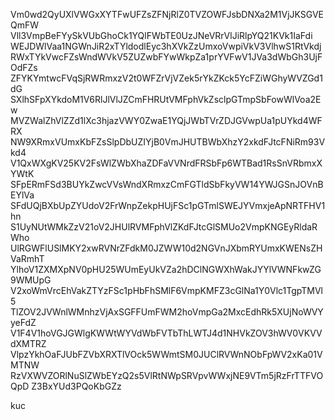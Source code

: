 Vm0wd2QyUXlVWGxXYTFwUFZsZFNjRlZ0TVZOWFJsbDNXa2M1VjJKSGVEQmFW
Vll3VmpBeFYySkVUbGhoCk1YQlFWbTE0UzJNeVRrVlJiRlpYQ21KVk1IaFdi
WEJDWlVaa1NGWnJiR2xTYldodlEyc3hXVkZzUmxoVwpiVkV3VlhwS1RtVkdj
RWxTYkVwcFZsWndWVkV5ZUZwbFYwWkpZa1prYVFwV1JVa3dWbGh3UjFOdFZs
ZFYKYmtwcFVqSjRWRmxzV2t0WFZrVjVZek5rYkZKck5YcFZiWGhyWVZGd1dG
SXlhSFpXYkdoM1V6RlJlVlJZCmFHRUtVMFphVkZsclpGTmpSbFowWlVoa2Ew
MVZWalZhVlZZd1lXc3hjazVWY0ZwaE1YQjJWbTVrZDJGVwpUa1pUYkd4WFRX
NW9XRmxVUmxKbFZsSlpDbUZIYjB0VmJHUTBWbXhzY2xkdFJtcFNiRm93Vkd4
V1QxWXgKV25KV2FsWlZWbXhaZDFaVVNrdFRSbFp6WTBad1RsSnVRbmxXYWtK
SFpERmFSd3BUYkZwcVVsWndXRmxzCmFGTldSbFkyVW14YWJGSnJOVnBEYlVa
SFdUQjBXbUpZYUdoV2FrWnpZekpHUjFSc1pGTmlSWEJYVmxjeApNRTFHV1hn
S1UyNUtWMkZzV21oV2JHUlRVMFphVlZKdFJtcGlSMUo2VmpKNGEyRldaRWho
UlRGWFlUSlMKY2xwRVNrZFdkM0JZWW10d2NGVnJXbmRYUmxKWENsZHVaRmhT
YlhoV1ZXMXpNV0pHU25WUmEyUkVZa2hDClNGWXhWakJYYlVWNFkwZG9WMUpG
V2xoWmVrcEhVakZTYzFSc1pHbFhSMlF6VmpKMFZ3cGlNa1Y0Vlc1TgpTMVl5
TlZOV2JVWnlWMnhzVjAxSGFFUmFWM2hoVmpGa2MxcEdhRk5XUjNoWVYyeFdZ
V1F4V1hoVGJGWlgKWWtWYVdWbFVTbThLWTJ4d1NHVkZOV3hWV0VKVVdXMTRZ
VlpzYkhOaFJUbFZVbXRXTlVOck5WWmtSM0JUClRVWnNObFpWV2xKa01VMTNW
RzVXWVZORlNuSlZWbEYzQ2s5VlRtNWpSRVpvWWxjNE9VTm5jRzFrTTFVOQpD
Z3BxYUd3PQoKbGZz

kuc